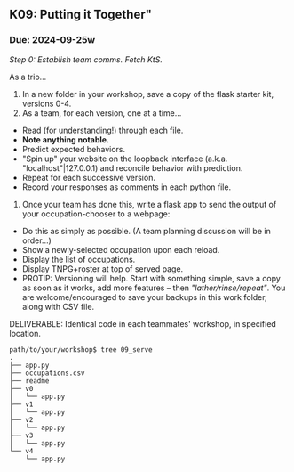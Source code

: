 ## K09: Putting it Together"
### Due: 2024-09-25w

_Step 0: Establish team comms. Fetch KtS._

As a trio...

1. In a new folder in your workshop, save a copy of the flask starter kit, versions 0-4.
1. As a team, for each version, one at a time...
  - Read (for understanding!) through each file.
  - **Note anything notable.**
  - Predict expected behaviors.
  - "Spin up" your website on the loopback interface (a.k.a. "localhost"|127.0.0.1) and reconcile behavior with prediction.
  - Repeat for each successive version.
  - Record your responses as comments in each python file.
1. Once your team has done this, write a flask app to send the output of your occupation-chooser to a webpage:
  - Do this as simply as possible. (A team planning discussion will be in order...)
  - Show a newly-selected occupation upon each reload.
  - Display the list of occupations.
  - Display TNPG+roster at top of served page.
  - PROTIP: Versioning will help. Start with something simple, save a copy as soon as it works, add more features –  then *"lather/rinse/repeat"*. You are welcome/encouraged to save your backups in this work folder, along with CSV file.


DELIVERABLE: Identical code in each teammates' workshop, in specified location.


```
path/to/your/workshop$ tree 09_serve
.
├── app.py
├── occupations.csv
├── readme
├── v0
│   └── app.py
├── v1
│   └── app.py
├── v2
│   └── app.py
├── v3
│   └── app.py
└── v4
    └── app.py
```
